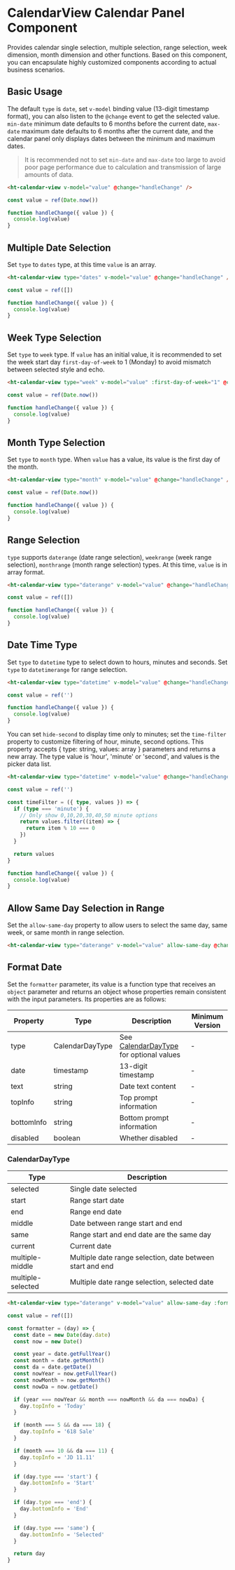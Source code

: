 # CalendarView Calendar Panel Component

Provides calendar single selection, multiple selection, range selection, week dimension, month dimension and other functions. Based on this component, you can encapsulate highly customized components according to actual business scenarios.

## Basic Usage

The default `type` is `date`, set `v-model` binding value (13-digit timestamp format), you can also listen to the `@change` event to get the selected value. `min-date` minimum date defaults to 6 months before the current date, `max-date` maximum date defaults to 6 months after the current date, and the calendar panel only displays dates between the minimum and maximum dates.

> It is recommended not to set `min-date` and `max-date` too large to avoid poor page performance due to calculation and transmission of large amounts of data.

```html
<ht-calendar-view v-model="value" @change="handleChange" />
```

```typescript
const value = ref(Date.now())

function handleChange({ value }) {
  console.log(value)
}
```

## Multiple Date Selection

Set `type` to `dates` type, at this time `value` is an array.

```html
<ht-calendar-view type="dates" v-model="value" @change="handleChange" />
```

```typescript
const value = ref([])

function handleChange({ value }) {
  console.log(value)
}
```

## Week Type Selection

Set `type` to `week` type. If `value` has an initial value, it is recommended to set the week start day `first-day-of-week` to 1 (Monday) to avoid mismatch between selected style and echo.

```html
<ht-calendar-view type="week" v-model="value" :first-day-of-week="1" @change="handleChange" />
```

```typescript
const value = ref(Date.now())

function handleChange({ value }) {
  console.log(value)
}
```

## Month Type Selection

Set `type` to `month` type. When `value` has a value, its value is the first day of the month.

```html
<ht-calendar-view type="month" v-model="value" @change="handleChange" />
```

```typescript
const value = ref(Date.now())

function handleChange({ value }) {
  console.log(value)
}
```

## Range Selection

`type` supports `daterange` (date range selection), `weekrange` (week range selection), `monthrange` (month range selection) types. At this time, `value` is in array format.

```html
<ht-calendar-view type="daterange" v-model="value" @change="handleChange" />
```

```typescript
const value = ref([])

function handleChange({ value }) {
  console.log(value)
}
```

## Date Time Type

Set `type` to `datetime` type to select down to hours, minutes and seconds. Set `type` to `datetimerange` for range selection.

```html
<ht-calendar-view type="datetime" v-model="value" @change="handleChange" />
```

```typescript
const value = ref('')

function handleChange({ value }) {
  console.log(value)
}
```

You can set `hide-second` to display time only to minutes; set the `time-filter` property to customize filtering of hour, minute, second options. This property accepts { type: string, values: array } parameters and returns a new array. The type value is 'hour', 'minute' or 'second', and values is the picker data list.

```html
<ht-calendar-view type="datetime" v-model="value" @change="handleChange" hide-second :time-filter="timeFilter" />
```

```typescript
const value = ref('')

const timeFilter = ({ type, values }) => {
  if (type === 'minute') {
    // Only show 0,10,20,30,40,50 minute options
    return values.filter((item) => {
      return item % 10 === 0
    })
  }

  return values
}

function handleChange({ value }) {
  console.log(value)
}
```

## Allow Same Day Selection in Range

Set the `allow-same-day` property to allow users to select the same day, same week, or same month in range selection.

```html
<ht-calendar-view type="daterange" v-model="value" allow-same-day @change="handleChange" />
```

## Format Date

Set the `formatter` parameter, its value is a function type that receives an `object` parameter and returns an object whose properties remain consistent with the input parameters. Its properties are as follows:

| Property | Type | Description | Minimum Version |
|----------|------|-------------|----------------|
| type | CalendarDayType | See [CalendarDayType](#calendardaytype) for optional values | - |
| date | timestamp | 13-digit timestamp | - |
| text | string | Date text content | - |
| topInfo | string | Top prompt information | - |
| bottomInfo | string | Bottom prompt information | - |
| disabled | boolean | Whether disabled | - |

### CalendarDayType

| Type | Description |
|------|-------------|
| selected | Single date selected |
| start | Range start date |
| end | Range end date |
| middle | Date between range start and end |
| same | Range start and end date are the same day |
| current | Current date |
| multiple-middle | Multiple date range selection, date between start and end |
| multiple-selected | Multiple date range selection, selected date |

```html
<ht-calendar-view type="daterange" v-model="value" allow-same-day :formatter="formatter" @change="handleChange"></ht-calendar-view>
```

```typescript
const value = ref([])

const formatter = (day) => {
  const date = new Date(day.date)
  const now = new Date()

  const year = date.getFullYear()
  const month = date.getMonth()
  const da = date.getDate()
  const nowYear = now.getFullYear()
  const nowMonth = now.getMonth()
  const nowDa = now.getDate()

  if (year === nowYear && month === nowMonth && da === nowDa) {
    day.topInfo = 'Today'
  }

  if (month === 5 && da === 18) {
    day.topInfo = '618 Sale'
  }

  if (month === 10 && da === 11) {
    day.topInfo = 'JD 11.11'
  }

  if (day.type === 'start') {
    day.bottomInfo = 'Start'
  }

  if (day.type === 'end') {
    day.bottomInfo = 'End'
  }

  if (day.type === 'same') {
    day.bottomInfo = 'Selected'
  }

  return day
}
```
